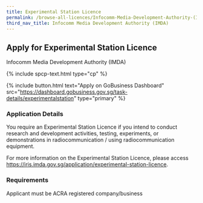 ```yaml
---
title: Experimental Station Licence
permalink: /browse-all-licences/Infocomm-Media-Development-Authority-(IMDA)/Experimental-Station-Licence
third_nav_title: Infocomm Media Development Authority (IMDA)
---
```


## Apply for Experimental Station Licence

Infocomm Media Development Authority (IMDA)

{% include spcp-text.html type="cp" %}

{% include button.html text="Apply on GoBusiness Dashboard" src="https://dashboard.gobusiness.gov.sg/task-details/experimentalstation" type="primary" %}

<H3>Application Details</H3>

<p>You require an Experimental Station Licence if you intend to conduct research and development activities, testing, experiments, or demonstrations in radiocommunication / using radiocommunication equipment.
</p><p>
For more information on the Experimental Station Licence, please access <a href="https://iris.imda.gov.sg/application/experimental-station-licence">https://iris.imda.gov.sg/application/experimental-station-licence</a>.
</p>

<H3>Requirements</H3>

Applicant must be ACRA registered company/business

